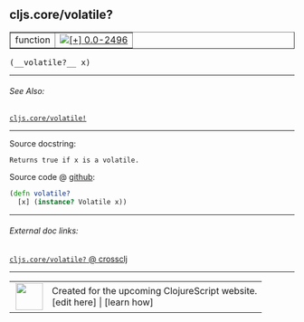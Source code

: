 ## cljs.core/volatile?



 <table border="1">
<tr>
<td>function</td>
<td><a href="https://github.com/cljsinfo/cljs-api-docs/tree/0.0-2496"><img valign="middle" alt="[+] 0.0-2496" title="Added in 0.0-2496" src="https://img.shields.io/badge/+-0.0--2496-lightgrey.svg"></a> </td>
</tr>
</table>


 <samp>
(__volatile?__ x)<br>
</samp>

---



###### See Also:

[`cljs.core/volatile!`](cljs.core_volatileBANG.md)<br>

---


Source docstring:

```
Returns true if x is a volatile.
```


Source code @ [github](https://github.com/clojure/clojurescript/blob/r2719/src/cljs/cljs/core.cljs#L3609-L3611):

```clj
(defn volatile?
  [x] (instance? Volatile x))
```

<!--
Repo - tag - source tree - lines:

 <pre>
clojurescript @ r2719
└── src
    └── cljs
        └── cljs
            └── <ins>[core.cljs:3609-3611](https://github.com/clojure/clojurescript/blob/r2719/src/cljs/cljs/core.cljs#L3609-L3611)</ins>
</pre>

-->

---



###### External doc links:

[`cljs.core/volatile?` @ crossclj](http://crossclj.info/fun/cljs.core.cljs/volatile%3F.html)<br>

---

 <table>
<tr><td>
<img valign="middle" align="right" width="48px" src="http://i.imgur.com/Hi20huC.png">
</td><td>
Created for the upcoming ClojureScript website.<br>
[edit here] | [learn how]
</td></tr></table>

[edit here]:https://github.com/cljsinfo/cljs-api-docs/blob/master/cljsdoc/cljs.core_volatileQMARK.cljsdoc
[learn how]:https://github.com/cljsinfo/cljs-api-docs/wiki/cljsdoc-files

<!--

This information was too distracting to show to readers, but I'll leave it
commented here since it is helpful to:

- pretty-print the data used to generate this document
- and show how to retrieve that data



The API data for this symbol:

```clj
{:ns "cljs.core",
 :name "volatile?",
 :signature ["[x]"],
 :history [["+" "0.0-2496"]],
 :type "function",
 :related ["cljs.core/volatile!"],
 :full-name-encode "cljs.core_volatileQMARK",
 :source {:code "(defn volatile?\n  [x] (instance? Volatile x))",
          :title "Source code",
          :repo "clojurescript",
          :tag "r2719",
          :filename "src/cljs/cljs/core.cljs",
          :lines [3609 3611]},
 :full-name "cljs.core/volatile?",
 :docstring "Returns true if x is a volatile."}

```

Retrieve the API data for this symbol:

```clj
;; from Clojure REPL
(require '[clojure.edn :as edn])
(-> (slurp "https://raw.githubusercontent.com/cljsinfo/cljs-api-docs/catalog/cljs-api.edn")
    (edn/read-string)
    (get-in [:symbols "cljs.core/volatile?"]))
```

-->
